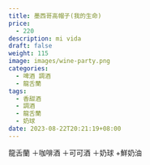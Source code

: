 ```yaml
---
title: 墨西哥高帽子(我的生命)
price:
  - 220
description: mi vida
draft: false
weight: 115
image: images/wine-party.png
categories:
  - 啤酒 調酒
  - 龍舌蘭
tags:
  - 香甜酒
  - 調酒
  - 龍舌蘭
  - 奶球
date: 2023-08-22T20:21:19+08:00
---
```

龍舌蘭 ＋咖啡酒 ＋可可酒 ＋奶球 +鮮奶油